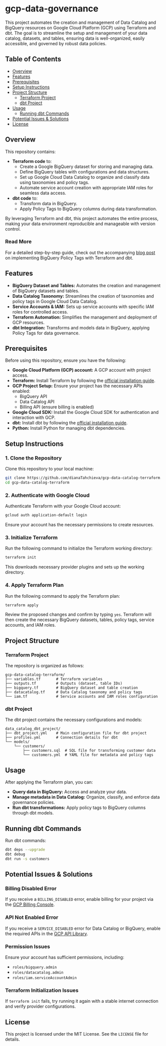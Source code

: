 # gcp-data-governance

This project automates the creation and management of Data Catalog and BigQuery resources on Google Cloud Platform (GCP) using Terraform and dbt. The goal is to streamline the setup and management of your data catalog, datasets, and tables, ensuring data is well-organized, easily accessible, and governed by robust data policies.

## Table of Contents
- [Overview](#overview)
- [Features](#features)
- [Prerequisites](#prerequisites)
- [Setup Instructions](#setup-instructions)
- [Project Structure](#project-structure)
  - [Terraform Project](#terraform-project)
  - [dbt Project](#dbt-project)
- [Usage](#usage)
  - [Running dbt Commands](#running-dbt-commands)
- [Potential Issues & Solutions](#potential-issues--solutions)
- [License](#license)

## Overview
This repository contains:
- **Terraform code** to:
  - Create a Google BigQuery dataset for storing and managing data.
  - Define BigQuery tables with configurations and data structures.
  - Set up Google Cloud Data Catalog to organize and classify data using taxonomies and policy tags.
  - Automate service account creation with appropriate IAM roles for seamless data access.
- **dbt code** to:
  - Transform data in BigQuery.
  - Apply Policy Tags to BigQuery columns during data transformation.

By leveraging Terraform and dbt, this project automates the entire process, making your data environment reproducible and manageable with version control.

### Read More
For a detailed step-by-step guide, check out the accompanying [blog post](https://dev.to/ipt) on implementing BigQuery Policy Tags with Terraform and dbt.


## Features
- **BigQuery Dataset and Tables:** Automates the creation and management of BigQuery datasets and tables.
- **Data Catalog Taxonomy:** Streamlines the creation of taxonomies and policy tags in Google Cloud Data Catalog.
- **Service Accounts & IAM:** Sets up service accounts with specific IAM roles for controlled access.
- **Terraform Automation:** Simplifies the management and deployment of GCP resources.
- **dbt Integration:** Transforms and models data in BigQuery, applying Policy Tags for data governance.

## Prerequisites
Before using this repository, ensure you have the following:

- **Google Cloud Platform (GCP) account:** A GCP account with project access.
- **Terraform:** Install Terraform by following the [official installation guide](https://developer.hashicorp.com/terraform/tutorials/aws-get-started/install-cli).
- **GCP Project Setup:** Ensure your project has the necessary APIs enabled:
  - BigQuery API
  - Data Catalog API
  - Billing API (ensure billing is enabled)
- **Google Cloud SDK:** Install the Google Cloud SDK for authentication and interaction with GCP.
- **dbt:** Install dbt by following the [official installation guide](https://docs.getdbt.com/docs/installation).
- **Python:** Install Python for managing dbt dependencies.


## Setup Instructions
### 1. Clone the Repository
Clone this repository to your local machine:
```bash
git clone https://github.com/dianaTahchieva/gcp-data-catalog-terraform.git
cd gcp-data-catalog-terraform
```

### 2. Authenticate with Google Cloud
Authenticate Terraform with your Google Cloud account:
```bash
gcloud auth application-default login
```
Ensure your account has the necessary permissions to create resources.

### 3. Initialize Terraform
Run the following command to initialize the Terraform working directory:
```bash
terraform init
```
This downloads necessary provider plugins and sets up the working directory.

### 4. Apply Terraform Plan
Run the following command to apply the Terraform plan:
```bash
terraform apply
```
Review the proposed changes and confirm by typing `yes`. Terraform will then create the necessary BigQuery datasets, tables, policy tags, service accounts, and IAM roles.

## Project Structure
### Terraform Project
The repository is organized as follows:
```
gcp-data-catalog-terraform/
├── variables.tf       # Terraform variables
├── outputs.tf         # Outputs (dataset, table IDs)
├── bigquery.tf        # BigQuery dataset and table creation
├── datacatalog.tf     # Data Catalog taxonomy and policy tags
└── iam.tf             # Service accounts and IAM roles configuration
```

### dbt Project
The dbt project contains the necessary configurations and models:
```
data_catalog_dbt_project/
├── dbt_project.yml    # Main configuration file for dbt project
├── profiles.yml       # Connection details for dbt
└── models/
    └── customers/
        ├── customers.sql  # SQL file for transforming customer data
        └── customers.yml  # YAML file for metadata and policy tags
```

## Usage
After applying the Terraform plan, you can:
- **Query data in BigQuery:** Access and analyze your data.
- **Manage metadata in Data Catalog:** Organize, classify, and enforce data governance policies.
- **Run dbt transformations:** Apply policy tags to BigQuery columns through dbt models.

## Running dbt Commands
Run dbt commands:
```bash
dbt deps --upgrade
dbt debug
dbt run -s customers
```

## Potential Issues & Solutions
### Billing Disabled Error
If you receive a `BILLING_DISABLED` error, enable billing for your project via the [GCP Billing Console](https://console.cloud.google.com/billing).

### API Not Enabled Error
If you receive a `SERVICE_DISABLED` error for Data Catalog or BigQuery, enable the required APIs in the [GCP API Library](https://console.cloud.google.com/apis/library).

### Permission Issues
Ensure your account has sufficient permissions, including:
- `roles/bigquery.admin`
- `roles/datacatalog.admin`
- `roles/iam.serviceAccountAdmin`

### Terraform Initialization Issues
If `terraform init` fails, try running it again with a stable internet connection and verify provider configurations.

## License
This project is licensed under the MIT License. See the `LICENSE` file for details.


